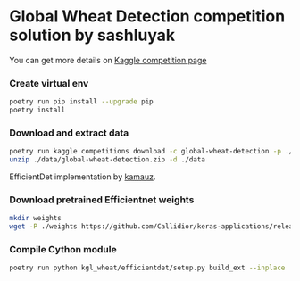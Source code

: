 
# Global Wheat Detection competition solution by sashluyak

You can get more details on [Kaggle competition page](https://www.kaggle.com/c/global-wheat-detection)

### Create virtual env

```bash
poetry run pip install --upgrade pip
poetry install
```

### Download and extract data

```bash
poetry run kaggle competitions download -c global-wheat-detection -p ./data
unzip ./data/global-wheat-detection.zip -d ./data
```

EfficientDet implementation by [kamauz](https://github.com/kamauz/EfficientDet).


### Download pretrained Efficientnet weights

```bash
mkdir weights
wget -P ./weights https://github.com/Callidior/keras-applications/releases/download/efficientnet/efficientnet-b4_weights_tf_dim_ordering_tf_kernels_autoaugment_notop.h5
```


### Compile Cython module

```bash
poetry run python kgl_wheat/efficientdet/setup.py build_ext --inplace
```